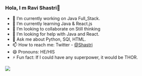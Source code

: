 ### Hola, I m Ravi Shastri👋

 
- 🔭 I’m currently working on Java Full_Stack.
- 🌱 I’m currently learning Java & React.js
- 👯 I’m looking to collaborate on Still thinking
- 🤔 I’m looking for help with Java and React.
- 💬 Ask me about Python, SQl, HTML.
- 📫 How to reach me: Twitter - [@Shastri](https://twitter.com/ravisha15749806)
- 😄 Pronouns: HE/HIS
- ⚡ Fun fact: If I could have any superpower, it would be THOR.

<img src ="https://github-readme-stats.vercel.app/api?username=ravishastri9&&show_icons=true&title_color=ffffff&icon_color=bb2acf&text_color=FFFFFF&bg_color=000000">
 
